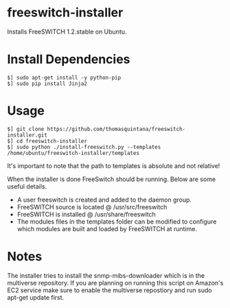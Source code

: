 freeswitch-installer
====================

Installs FreeSWITCH 1.2.stable on Ubuntu.

Install Dependencies
====================
```
$] sudo apt-get install -y python-pip
$] sudo pip install Jinja2
```

Usage
=====

```
$] git clone https://github.com/thomasquintana/freeswitch-installer.git
$] cd freeswitch-installer
$] sudo python ./install-freeswitch.py --templates /home/ubuntu/freeswitch-installer/templates
```
It's important to note that the path to templates is absolute and not relative!

When the installer is done FreeSwitch should be running. Below are some useful details.
* A user freeswitch is created and added to the daemon group.
* FreeSWITCH source is located @ /usr/src/freeswitch
* FreeSWITCH is installed @ /usr/share/freeswitch
* The modules files in the templates folder can be modified to configure which modules are built and loaded by FreeSWITCH at runtime.

Notes
=====

The installer tries to install the snmp-mibs-downloader which is in the multiverse repository. If you are planning on running this script on Amazon's EC2 service make sure to enable the multiverse repostiory and run sudo apt-get update first.
